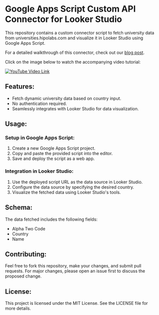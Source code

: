 # Google Apps Script Custom API Connector for Looker Studio

This repository contains a custom connector script to fetch university data from universities.hipolabs.com and visualize it in Looker Studio using Google Apps Script.

For a detailed walkthrough of this connector, check out our [blog post](https://apptivasoftware.com/blog/bringing-json-data-from-an-api-into-looker-studio/).

Click on the image below to watch the accompanying video tutorial:

[![YouTube Video Link]([URL_OF_YOUR_THUMBNAIL_IMAGE](https://raw.githubusercontent.com/dimitrispaxinos/looker-studio-rest-api-connector/main/bring-json-api-data-to-looker-studio-cover.png))](https://www.youtube.com/watch?v=hTU2Pf670NY)

## Features:
- Fetch dynamic university data based on country input.
- No authentication required.
- Seamlessly integrates with Looker Studio for data visualization.

## Usage:
### Setup in Google Apps Script:
1. Create a new Google Apps Script project.
2. Copy and paste the provided script into the editor.
3. Save and deploy the script as a web app.

### Integration in Looker Studio:
1. Use the deployed script URL as the data source in Looker Studio.
2. Configure the data source by specifying the desired country.
3. Visualize the fetched data using Looker Studio's tools.

## Schema:
The data fetched includes the following fields:
- Alpha Two Code
- Country
- Name

## Contributing:
Feel free to fork this repository, make your changes, and submit pull requests. For major changes, please open an issue first to discuss the proposed change.

## License:
This project is licensed under the MIT License. See the LICENSE file for more details.
